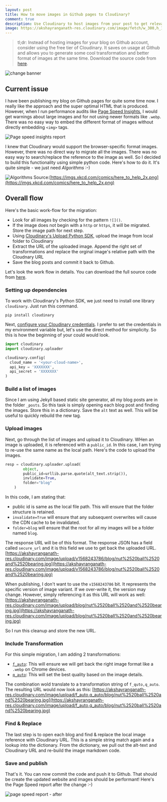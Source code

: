 ```yaml
---
layout: post
title: How to move images in Github pages to Cloudinary? 
comment: true
description: Use Cloudinary to host images from your post to get relevant image format and right quality of image based on your device
image: https://akshayranganath-res.cloudinary.com/image/fetch/w_300,h_100,c_fill,g_auto/f_auto,q_auto/https://cdn.pixabay.com/photo/2017/10/04/23/42/dandelion-2817950_1280.jpg
---
```


>tl;dr: Instead of hosting images for your blog on Github account, consider using the free tier of Cloudinary. It saves on usage at Github and allows you to generate some cool transformation and better format of images at the same time. Download the source code from [here](https://gist.github.com/akshayranganath/c387b3d011f6da096dbf82bac3a9039d).

![change banner](https://akshayranganath-res.cloudinary.com/image/fetch/w_2048,h_400,c_fill,g_auto/f_auto,q_auto/https://cdn.pixabay.com/photo/2017/10/04/23/42/dandelion-2817950_1280.jpg)

## Current issue

I have been publishing my blog on Github pages for quite some time now. I really like the approach and the super optimal HTML that is produced. However, when I run performance audits like [Page Speed Insights](https://developers.google.com/speed/pagespeed/insights/), I would get warnings about large images and for not using newer formats like `.webp`. There was no easy way to embed the different format of images without directly embedding `<img>` tags.

![Page speed insights report](https://akshayranganath-res.cloudinary.com/image/upload/f_auto,q_auto/blog/psi_report.png)


I knew that Cloudinary would support the browser-specific format images. However, there was no direct way to migrate all the images. There was no easy way to search/replace the reference to the image as well. So I decided to build this functionality using simple python code. Here's how to do it. It's quite simple - we just need _Algorithms_ :-)

![Algorithms](https://imgs.xkcd.com/comics/here_to_help_2x.png)
Source:[https://imgs.xkcd.com/comics/here_to_help_2x.png](https://imgs.xkcd.com/comics/here_to_help_2x.png)

## Overall flow

Here's the basic work-flow for the migration:

* Look for all images by checking for the pattern `![]()`. 
* If the image does not begin with a `http` or `https`, it will be migrated. Store the image path for next step.
* Using [Cloudinary's Upload Python SDK](https://cloudinary.com/documentation/django_integration), upload the image from local folder to Cloudinary
* Extract the URL of the uploaded image. Append the right set of transformations and replace the orginal image's relative path with the Cloudnary URL
* Save the blog posts and commit it back to Github.

Let's look the work flow in details. You can download the full source code from [here](https://gist.github.com/akshayranganath/c387b3d011f6da096dbf82bac3a9039d). 

### Setting up dependencies

To work with Cloudinary's Python SDK, we just need to install one library `cloudinary`. Just run this command.

```text
pip install cloudinary
```  

Next, [configure your Cloudinary credentials](https://cloudinary.com/documentation/django_integration#installation). I prefer to set the credentials in my environment variable but, let's use the direct method for simplicity. So this is how the beginning of your could would look.

```python
import cloudinary
import cloudinary.uploader

cloudinary.config(
  cloud_name = '<your-cloud-name>',
  api_key = 'XXXXXXX',
  api_secret = 'XXXXXXX'
)
```

### Build a list of images

Since I am using Jekyll based static site generator, all my blog posts are in the folder `_posts`. So this task is simply opening each blog post and finding the images. Store this in a dictionary. Save the `alt` text as well. This will be useful to quickly rebuild the new tag.

### Upload images

Next, go through the list of images and upload it to Cloudinary. WHen an image is uploaded, it is referenced with a `public_id`. In this case, I am trying to re-use the same name as the local path. Here's the code to upload the images.

```python
resp = cloudinary.uploader.upload(
        object,
        public_id=urllib.parse.quote(alt_text.strip()),
        invlidate=True,
        folder="blog"
    )
```

In this code, I am stating that:

* public id is same as the local file path. This will ensure that the folder structure is retained.
* `invalidate=True` will ensure that any subsequent overwrites will cause the CDN cache to be invalidated.
* `folder=blog` will ensure that the root for all my images will be a folder named `blog`.

The response URL will be of this format. The response JSON has a field called `secure_url` and it is this field we use to get back the uploaded URL.
[https://akshayranganath-res.cloudinary.com/image/upload/v1568243786/blog/nut%2520ball%2520and%2520bearing.jpg](https://akshayranganath-res.cloudinary.com/image/upload/v1568243786/blog/nut%2520ball%2520and%2520bearing.jpg)

When publishing, I don't want to use the `v1568243786` bit. It represents the specific version of image variant. If we over-write it, the version may change. However, simply referencing it as this URL will work as well:
[https://akshayranganath-res.cloudinary.com/image/upload/blog/nut%2520ball%2520and%2520bearing.jpg](https://akshayranganath-res.cloudinary.com/image/upload/blog/nut%2520ball%2520and%2520bearing.jpg)

So I run this cleanup and store the new URL.

### Include Transformation

For this simple migration, I am adding 2 transformations:

* [`f_auto`](https://cloudinary.com/documentation/image_transformation_reference#format_parameter): This will ensure we will get back the right image format like a `.webp` on Chrome devices.
* [`q_auto`](https://cloudinary.com/documentation/image_transformation_reference#quality_parameter): This will set the best quality based on the image details.

The combination wold translate to a transformation string of `f_quto,q_auto`. The resulting URL would now look as this:
[https://akshayranganath-res.cloudinary.com/image/upload/f_auto,q_auto/blog/nut%2520ball%2520and%2520bearing.jpg](https://akshayranganath-res.cloudinary.com/image/upload/f_auto,q_auto/blog/nut%2520ball%2520and%2520bearing.jpg)

### Find & Replace

The last step is to open each blog and find & replace the local image reference with Cloudinary URL. This is a simple string match again and a lookup into the dictionary. From the dictionary, we pull out the alt-text and Cloudinary URL and re-build the image markdown code.

### Save and publish

That's it. You can now commit the code and push it to Github. That should be create the updated website and images should be performant! Here's the Page Speed report after the change :-)

![page speed report - after](https://akshayranganath-res.cloudinary.com/image/upload/f_auto,q_auto/blog/psi_report_after.png)